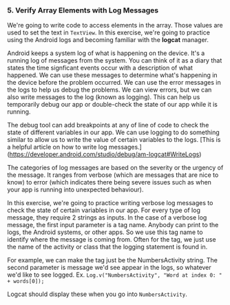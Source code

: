 ### 5. Verify Array Elements with Log Messages

We're going to write code to access elements in the array. Those values are used to set the text in `TextView`.
In this exercise, we're going to practice using the Android logs and becoming familiar with the **logcat** manager. 

Android keeps a system log of what is happening on the device. It's a running log of messages from the system.
You can think of it as a diary that states the time signficant events occur with a description of what happened. We can use these messages to determine what's happening in the device before the problem occurred.
We can use the error messages in the logs to help us debug the problems. We can view errors, but we can also write messages to the log (known as logging). This can help us temporarily debug our app or double-check the state of our app while it is running. 

The debug tool can add breakpoints at any of line of code to check the state of different variables in our app. We can use logging to do something similar to allow us to write the value of certain variables to the logs.
[This is a helpful article on how to write log messages.] (https://developer.android.com/studio/debug/am-logcat#WriteLogs) 

The categories of log messages are based on the severity or the urgency of the message. 
It ranges from verbose (which are messages that are nice to know) to error (which indicates there being severe issues such as when your app is running into unexpected behaviour). 

In this exercise, we're going to practice writing verbose log messages to check the state of certain variables in our app. 
For every type of log message, they require 2 strings as inputs. In the case of a verbose log message, the first input parameter is a tag name. Anybody can print to the logs, the Android systems, or other apps. So we use this tag name to identify where the message is coming from. 
Often for the tag, we just use the name of the activity or class that the logging statement is found in. 

For example, we can make the tag just be the NumbersActivity string. The second parameter is message we'd see appear in the logs, so whatever we'd like to see logged.
Ex. `Log.v("NumbersActivity", "Word at index 0: " + words[0]);`

Logcat should display these when you go into `NumbersActivity`. 